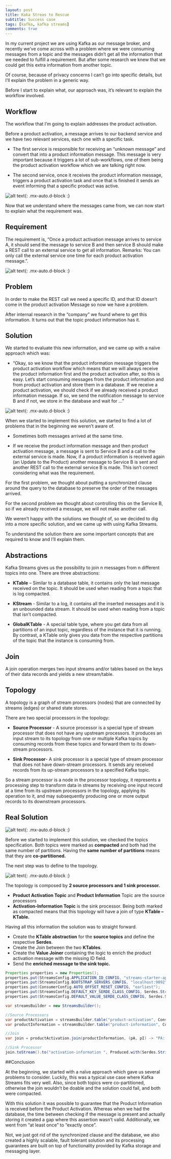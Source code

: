 ```yaml
---
layout: post
title: Kaka Streas to Rescue
subtitle: Success case
tags: [kafka, kafka streams]
comments: true
---
```


In my current project we are using Kafka as our message broker, and recently we’ve come across with a problem where we were consuming messages from a topic and the messages didn’t get all the information that we needed to fulfill a requirement. 
But after some research we knew that we could get this extra information from another topic.

Of course, because of privacy concerns I can’t go into specific details, but I’ll explain the problem in a generic way.

Before I start to explain what, our approach was, it’s relevant to explain the workflow involved.

## Workflow

The workflow that I’m going to explain addresses the product activation.

Before a product activation, a message arrives to our backend service and we have two relevant services, each one with a specific task.
 
-	The first service is responsible for receiving an “unknown message” and convert that into a product information message. This message is very important because it triggers a lot of sub-workflows, one of them being the product activation workflow which we are talking right now.

-	The second service, once it receives the product information message, triggers a product activation task and once that is finished it sends an event informing that a specific product was active. 


![alt text](/assets/img/Workflow-1.png "Product Activation Workflow"){: .mx-auto.d-block :}

Now that we understand where the messages came from, we can now start to explain what the requirement was.

## Requirement

The requirement is, “Once a product activation message arrives to service A, it should send the message to service B and then service B should make a REST call to an external service to get all information. Remarks: You can only call the external service one time for each product activation message.”.

![alt text](/assets/img/Workflow-2.png "Workflow once a product activation arrives"){: .mx-auto.d-block :}

 
## Problem

In order to make the REST call we need a specific ID, and that ID doesn’t come in the product activation Message so now we have a problem.

After internal research in the “company” we found where to get this information.
It turns out that the topic product information has it.


## Solution 

We started to evaluate this new information, and we came up with a naïve approach which was:

- “Okay, so we know that the product information message triggers the product activation workflow which means that we will always receive the product information first and the product activation after, so this is easy. Let’s start consuming messages from the product information and from product activation and store them in a database. If we receive a product activation, we should check if we already received a product information message. If so, we send the notification message to service B and if not, we store in the database and wait for …”

![alt text](/assets/img/Workflow-3.png "Workflow of consuming two topics and storing them in a database"){: .mx-auto.d-block :}

When we started to implement this solution, we started to find a lot of problems that in the beginning we weren’t aware of.

-	Sometimes both messages arrived at the same time.

-	If we receive the product information message and then product activation message, a message is sent to Service B and a call to the external service is made. Now, if a product information is received again (an Update to the Product) another message to Service B is sent and another REST call to the external service B is made. This isn’t correct considering what was the requirement.


For the first problem, we thought about putting a synchronized clause around the query to the database to preserve the order of the messages arrived. 

For the second problem we thought about controlling this on the Service B, so if we already received a message, we will not make another call.

We weren’t happy with the solutions we thought of, so we decided to dig into a more specific solution, and we came up with using Kafka Streams.

To understand the solution there are some important concepts that are required to know and I’ll explain them.


## Abstractions

Kafka Streams gives us the possibility to join n messages from n different topics into one. 
There are three abstractions:

-	**KTable** – Similar to a database table, it contains only the last message received on the topic. It should be used when reading from a topic that is log compacted.

-	**KStream** - Similar to a log, it contains all the inserted messages and it is an unbounded data stream. It should be used when reading from a topic that isn’t compacted.

-	**GlobalKTable** - A special table type, where you get data from all partitions of an input topic, regardless of the instance that it is running. By contrast, a KTable only gives you data from the respective partitions of the topic that the instance is consuming from.

## Join

A join operation merges two input streams and/or tables based on the keys of their data records and yields a new stream/table.

## Topology

A topology is a graph of stream processors (nodes) that are connected by streams (edges) or shared state stores. 

There are two special processors in the topology:

-	**Source Processor** - A source processor is a special type of stream processor that does not have any upstream processors. It produces an input stream to its topology from one or multiple Kafka topics by consuming records from these topics and forward them to its down-stream processors.

-	**Sink Processor**- A sink processor is a special type of stream processor that does not have down-stream processors. It sends any received records from its up-stream processors to a specified Kafka topic.

So a stream processor is a node in the processor topology, it represents a processing step to transform data in streams by receiving one input record at a time from its upstream processors in the topology, applying its operation to it, and may subsequently producing one or more output records to its downstream processors.

## Real Solution

![alt text](/assets/img/Workflow-4.png "Workflow consuming two topics using Kafka Streams"){: .mx-auto.d-block :}

Before we started to implement this solution, we checked the topics specification. Both topics were marked as **compacted** and both had the same number of partitions. Having the **same number of partitions** means that they are **co-partitioned.**

The next step was to define to the topology.

![alt text](/assets/img/join_messge.png "Stream Topology created"){: .mx-auto.d-block :}

The topology is composed by **2 source processors and 1 sink processor.**

-	**Product Activation Topic** and **Product Information** Topic are the source processors
-	**Activation-Information Topic** is the sink processor.
Being both marked as compacted means that this topology will have a join of type **KTable – KTable.**

Having all this information the solution was to straight forward.

-	Create the **KTable abstraction** for the **source topics** and define the respective **Serdes**.
-	Create the Join between the two **KTables**.
-	Create the **Value Joiner** containing the logic to enrich the product activation message with the missing ID field.
-	Send the **enriched message to the sink topic.**


```java
Properties properties = new Properties();
properties.put(StreamsConfig.APPLICATION_ID_CONFIG, "streams-starter-app");
properties.put(StreamsConfig.BOOTSTRAP_SERVERS_CONFIG, "localhost:9092");
properties.put(ConsumerConfig.AUTO_OFFSET_RESET_CONFIG, "earliest");
properties.put(StreamsConfig.DEFAULT_KEY_SERDE_CLASS_CONFIG, Serdes.String().getClass());
properties.put(StreamsConfig.DEFAULT_VALUE_SERDE_CLASS_CONFIG, Serdes.String().getClass());

var streamsBuilder = new StreamsBuilder();

//Source Processors
var productActivation = streamsBuilder.table("product-activation", Consumed.with(Serdes.String(), Serdes.String()));
var productInformation = streamsBuilder.table("product-information", Consumed.with(Serdes.String(), Serdes.String()));

//Join
var join = productActivation.join(productInformation, (pA, pI) -> "PA: " + pA + "PI: " + pI);

//Sink Processor
join.toStream().to("activation-information ", Produced.with(Serdes.String(), Serdes.String()));
```

##Conclusion

At the beginning, we started with a naïve approach which gave us several problems to consider. Luckily, this was a typical use case where Kafka Streams fits very well. Also, since both topics were co-partitioned, otherwise the join wouldn’t be doable and the solution could fail, and both were compacted.

With this solution it was possible to guarantee that the Product Information is received before the Product Activation. Whereas when we had the database, the time between checking if the message is present and actually storing it created a gap where this assertion wasn’t valid. Additionally, we went from “at least once” to “exactly once”.

Not, we just got rid of the synchronized clause and the database, we also created a highly scalable, fault tolerant solution and its processing guarantees are built on top of functionality provided by Kafka storage and messaging layer.
